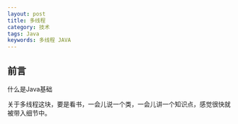 ```yaml
---
layout: post
title: 多线程
category: 技术
tags: Java
keywords: 多线程 JAVA
---
```


## 前言 ##

什么是Java基础

关于多线程这块，要是看书，一会儿说一个类，一会儿讲一个知识点，感觉很快就被带入细节中。     
